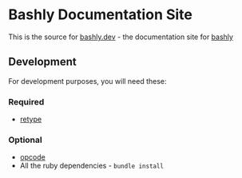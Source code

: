 # Bashly Documentation Site

This is the source for [bashly.dev](https://bashly.dev) - the
documentation site for [bashly](https://github.com/bashly-framework/bashly)

## Development

For development purposes, you will need these:

### Required

- [retype](https://retype.com)

### Optional

- [opcode](https://github.com/DannyBen/opcode)
- All the ruby dependencies - `bundle install`
